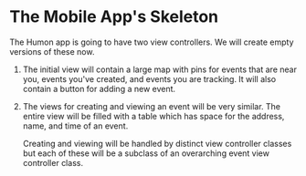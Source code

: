 # The Mobile App's Skeleton

The Humon app is going to have two view controllers. We will create empty versions of these now.

1. The initial view will contain a large map with pins for events that are near you, events you've created, and events you are tracking. It will also contain a button for adding a new event.

2. The views for creating and viewing an event will be very similar. The entire view will be filled with a table which has space for the address, name, and time of an event.

	Creating and viewing will be handled by distinct view controller classes but each of these will be a subclass of an overarching event view controller class.


